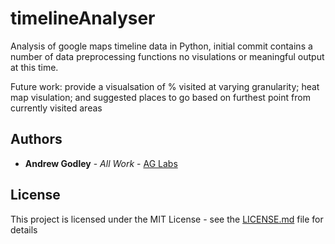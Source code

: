 # timelineAnalyser
Analysis of google maps timeline data in Python, initial commit contains a number of data preprocessing functions no visulations or meaningful output at this time.

Future work: provide a visualsation of % visited at varying granularity; heat map visulation; and suggested places to go based on furthest point from currently visited areas

## Authors

* **Andrew Godley** - *All Work* - [AG Labs](https://github.com/AG-Labs)

## License

This project is licensed under the MIT License - see the [LICENSE.md](LICENSE.md) file for details
